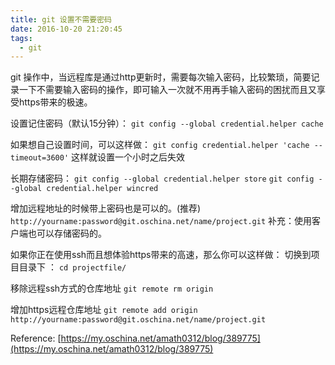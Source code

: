 ```yaml
---
title: git 设置不需要密码
date: 2016-10-20 21:20:45
tags: 
  - git
---
```




git 操作中，当远程库是通过http更新时，需要每次输入密码，比较繁琐，简要记录一下不需要输入密码的操作，即可输入一次就不用再手输入密码的困扰而且又享受https带来的极速。
<!-- more -->

设置记住密码（默认15分钟）：
`git config --global credential.helper cache`

如果想自己设置时间，可以这样做：
`git config credential.helper 'cache --timeout=3600'`
这样就设置一个小时之后失效

长期存储密码：
`git config --global credential.helper store`
`git config --global credential.helper wincred`

增加远程地址的时候带上密码也是可以的。(推荐)
`http://yourname:password@git.oschina.net/name/project.git`
补充：使用客户端也可以存储密码的。

如果你正在使用ssh而且想体验https带来的高速，那么你可以这样做： 切换到项目目录下 ：
`cd projectfile/`

移除远程ssh方式的仓库地址
`git remote rm origin`

增加https远程仓库地址
`git remote add origin http://yourname:password@git.oschina.net/name/project.git`

Reference:
[https://my.oschina.net/amath0312/blog/389775](https://my.oschina.net/amath0312/blog/389775)
